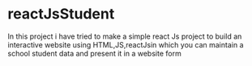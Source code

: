 # reactJsStudent
In this project i have tried to make a simple react Js project to build an interactive website using HTML,JS,reactJsin which you can maintain a school student data and present it in a website form 
